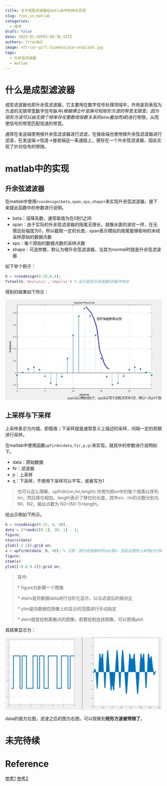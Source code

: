 ```yaml
---
title: 关于成型滤波器在matlab中的相关实现
slug: rcos_in_matlab
categories:
  - 技术
draft: false
date: 2023-01-30T03:50:36.537Z
authors: YrracOwl
image: nft-car-girl-3iue4ieidjw-unsplash.jpg
tags:
  - 升余弦滤波器
  - matlab
---
```

<!--StartFragment-->

# 什么是成型滤波器

成型滤波器也即升余弦滤波器，它主要用在数字信号处理领域中，作用是将表现为方波的无限带宽数字信号脉冲(*根据傅立叶变换可知矩形方波的带宽无限宽，因为矩形方波可以由无限个频率存在整数倍倍数关系的sine叠加而成*)进行带限，从而使信号的带宽匹配信道的带宽。

通常在发送端使用根升余弦滤波器进行滤波，在接收端也使用根升余弦滤波器进行滤波，在发送端->信道->接收端这一条通路上，便存在一个升余弦滤波器，因此实现了针对信号的带限。

# matlab中的实现

## 升余弦滤波器

在matlab中使用`rcosdesign(beta,span,sps,shape)`来实现升余弦滤波器，接下来就此函数中的参数进行说明。

* beta：滚降系数，通常取值为在0到1之间
* span：由于实际的升余弦滤波器的拖尾无限长，就像水面的波纹一样，在无限远处幅度为0，所以截取一定的长度，span表示模拟的拖尾能够影响的未经采样原始的数据点数
* sps：每个原始的数据点数的采样点数
* shape：可选参数，默认为根升余弦滤波器，当其为normal时就是升余弦滤波器

如下举个例子：

```matlab
h = rcosdesign(0.25,6,4);
fvtool(h,'Analysis','impulse') % 此行是显示滤波器h的脉冲响应
```

得到的结果如下所示：

![](https://raw.githubusercontent.com/YrracOwl/tiddlywiki/main/tiddlers/%E6%88%90%E5%9E%8B%E6%BB%A4%E6%B3%A2%E5%99%A8-demo1.png)

## 上采样与下采样

上采样表示为内插，即插值；下采样就是通常意义上描述的采样，间隔一定的周期进行采样。

在matlab中使用函数`upfirdn(data,fir,p,q)`来实现，就其中的参数进行说明如下。

* data：原始数据
* fir：滤波器
* p：上采样
* q：下采样，不使用下采样可以不写，或者写为1

> 也可以这么理解，upfirdn(xn,hn,length) 作用为把xn中的每个值乘以序列hn，然后移位相加，length表示了移位的长度。其中xn、hn的点数分别为N1、N2，输出点数为 N2+(N1-1)×length。

给出示例如下所示。

```matlab
h = rcosdesign(0.25, 4, 40);
data = 2*randi([0 1], 30, 1) - 1;
figure;
stairs(data)
ylim([-2 2]);grid on;
x = upfirdn(data, h, 40); % 注意：因为滤波器中的sps是4，因此这里的上采样p也为4
figure;
stem(x)
ylim([-0.4 0.4]);grid on;
```

> 其中:
>
> \* figure为新建一个图像
>
> \* stairs是将数据data进行台阶化显示，以与滤波后的做对比
>
> \* ylim是将数据在图像上的显示的范围进行手动指定
>
> \* stem就是绘制离散点的图像，若要绘制连续图像，可以使用plot

其结果显示为：

![](https://raw.githubusercontent.com/YrracOwl/tiddlywiki/main/tiddlers/%E6%88%90%E5%9E%8B%E6%BB%A4%E6%B3%A2%E5%99%A8-demo3.png)

data的值为左图，滤波之后的图为右图，可以观察到**矩形方波被带限了**。

# 未完待续

<!--EndFragment-->

<!--StartFragment-->

# Reference

[参考1](https://blog.csdn.net/lanluyug/article/details/80401943) [参考2](https://blog.csdn.net/weixin_44884357/article/details/89488374)

<!--EndFragment-->